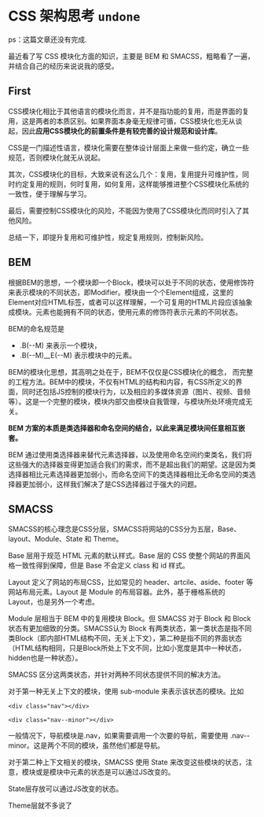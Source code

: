 # CSS 架构思考 `undone`

ps：这篇文章还没有完成.

最近看了写 CSS 模块化方面的知识，主要是 BEM 和 SMACSS，粗略看了一遍，并结合自己的经历来说说我的感受。

## First

CSS模块化相比于其他语言的模块化而言，并不是指功能的复用，而是界面的复用，这是两者的本质区别。如果界面本身毫无规律可循，CSS模块化也无从谈起，因此**应用CSS模块化的前置条件是有较完善的设计规范和设计库**。

CSS是一门描述性语言，模块化需要在整体设计层面上来做一些约定，确立一些规范，否则模块化就无从说起。

其次，CSS模块化的目标，大致来说有这么几个：复用，复用提升可维护性，同时约定复用的规则，何时复用，如何复用，这样能够推进整个CSS模块化系统的一致性，便于理解与学习。

最后，需要控制CSS模块化的风险，不能因为使用了CSS模块化而同时引入了其他风险。

总结一下，即提升复用和可维护性，规定复用规则，控制新风险。

## BEM

根据BEM的思想，一个模块即一个Block，模块可以处于不同的状态，使用修饰符来表示模块的不同状态，即Modifier。模块由一个个Element组成，这里的Element对应HTML标签，或者可以这样理解，一个可复用的HTML片段应该抽象成模块。元素也能拥有不同的状态，使用元素的修饰符表示元素的不同状态。

BEM的命名规范是 

* .B(--M) 来表示一个模块， 
* .B(--M)__E(--M) 表示模块中的元素。

BEM的模块化思想，其高明之处在于，BEM不仅仅是CSS模块化的概念， 而完整的工程方法。BEM中的模块，不仅有HTML的结构和内容，有CSS所定义的界面，同时还包括JS控制的模块行为，以及相应的多媒体资源（图片、视频、音频等）。这是一个完整的模块，模块内部交由模块自我管理，与模块所处环境完成无关。

**BEM 方案的本质是类选择器和命名空间的结合，以此来满足模块间任意相互嵌套。**

BEM 通过使用类选择器来替代元素选择器，以及使用命名空间约束类名，我们将这些强大的选择器变得更加适合我们的需求，而不是超出我们的期望。这是因为类选择器相比元素选择器更加弱小，而命名空间下的类选择器相比无命名空间的类选择器更加弱小，这样我们解决了是CSS选择器过于强大的问题。

## SMACSS

SMACSS的核心理念是CSS分层，SMACSS将网站的CSS分为五层，Base、layout、Module、State 和 Theme。

Base 层用于规范 HTML 元素的默认样式。Base 层的 CSS 使整个网站的界面风格一致性得到保障，但是 Base 不会定义 class 和 id 样式。

Layout 定义了网站的布局CSS，比如常见的 header、artcile、aside、footer 等网站布局元素。Layout 是 Module 的布局容器。此外，基于栅格系统的 Layout，也是另外一个考虑。

Module 层相当于 BEM 中的复用模块 Block。但 SMACSS 对于 Block 和 Block 状态有更加细致的分类。SMACSS认为 Block 有两类状态，第一类状态是指不同类Block（即内部HTML结构不同，无关上下文），第二种是指不同的界面状态（HTML结构相同，只是Block所处上下文不同，比如小宽度是其中一种状态，hidden也是一种状态）。

SMACSS 区分这两类状态，并针对两种不同状态提供不同的解决方法。

对于第一种无关上下文的模块，使用 sub-module 来表示该状态的模块。比如

```
<div class="nav"></div>

<div class="nav--minor"></div>
```

一般情况下，导航模块是.nav，如果需要调用一个次要的导航，需要使用 .nav--minor。这是两个不同的模块，虽然他们都是导航。

对于第二种上下文相关的模块，SMACSS 使用 State 来改变这些模块的状态，注意，模块或是模块中元素的状态是可以通过JS改变的。

State层存放可以通过JS改变的状态。

Theme层就不多说了
